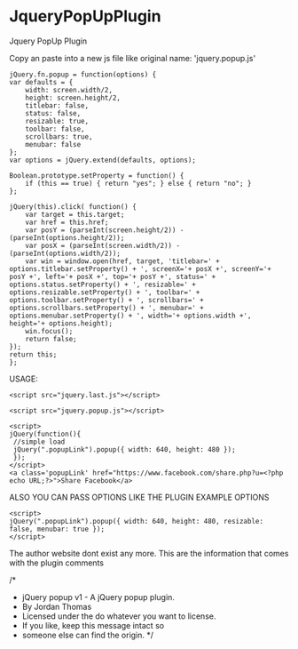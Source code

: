 # JqueryPopUpPlugin
Jquery PopUp Plugin

Copy an paste into a new js file like original name: 'jquery.popup.js'


    jQuery.fn.popup = function(options) {
	var defaults = {
		width: screen.width/2,
		height: screen.height/2,
		titlebar: false,
		status: false,
		resizable: true,
		toolbar: false,
		scrollbars: true,
		menubar: false
	};
	var options = jQuery.extend(defaults, options);
	
	Boolean.prototype.setProperty = function() {
		if (this == true) { return "yes"; } else { return "no"; }
	};
	
	jQuery(this).click( function() {
		var target = this.target;
		var href = this.href;
		var posY = (parseInt(screen.height/2)) - (parseInt(options.height/2));
		var posX = (parseInt(screen.width/2)) - (parseInt(options.width/2));
		var win = window.open(href, target, 'titlebar=' + options.titlebar.setProperty() + ', screenX='+ posX +', screenY='+ posY +', left='+ posX +', top='+ posY +', status=' + options.status.setProperty() + ', resizable=' + options.resizable.setProperty() + ', toolbar=' + options.toolbar.setProperty() + ', scrollbars=' + options.scrollbars.setProperty() + ', menubar=' + options.menubar.setProperty() + ', width='+ options.width +', height='+ options.height);
		win.focus();
		return false;
	});
	return this;
    };    
    
 

USAGE:

    <script src="jquery.last.js"></script>

    <script src="jquery.popup.js"></script>
    
    <script>
    jQuery(function(){
     //simple load
     jQuery(".popupLink").popup({ width: 640, height: 480 });
     });
    </script>
    <a class='popupLink' href="https://www.facebook.com/share.php?u=<?php echo URL;?>">Share Facebook</a>

ALSO YOU CAN PASS OPTIONS LIKE THE PLUGIN EXAMPLE OPTIONS   

    <script>
    jQuery(".popupLink").popup({ width: 640, height: 480, resizable: false, menubar: true });
    </script>


The author website dont exist any more. This are the information that comes with the plugin comments 

/*
 * jQuery popup v1 - A jQuery popup plugin.
 * By Jordan Thomas 
 * Licensed under the do whatever you want to license.
 * If you like, keep this message intact so 
 * someone else can find the origin.
*/
